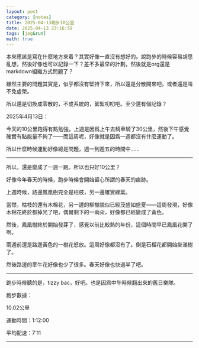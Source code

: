 ```yaml
---
layout: post
category: [notes]
title: 2025-04-13跑步10公里
date: 2025-04-13 23:16:59
tags: [jog&run]
math: true
---
```


本來應該是寫在什麼地方來着？其實好像一直沒有想好的。說跑步的時候容易胡思亂想，然後好像也可以記錄一下？差不多最早的計劃，然後就是org還是markdown組織方式問題了？

雖然主要的問題其實是，似乎都沒有堅持下來，所以還是分散開來吧。或者還是叫不免虛榮。

所以還是切換成零散的，不成系統的，絮絮叨叨吧。至少還有個記錄？

2025年4月13日：

今天的10公里跑得有點勉強，上週是因爲上午去騎車騎了30公里，然後下午感覺確實有點能量不夠了——而這周呢，好像就是因爲一週都沒有什麼運動了。

所以什麼時候運動好像總是問題，週一到週五的時間中……

------

所以，還是變成了一週一跑。所以也只好10公里？

好像今年春天的時候，跑步時候會開始留心所謂的春天的痕跡。

上週時候，路邊鳳凰樹完全是枯枝，另一邊確實綠葉。

當然，枯枝的還有木棉花，另一邊的柳樹貌似已經茂盛如盛夏——這周發現，好像木棉花終於都掉光了吧，偶爾剩下的一兩朵，好像都已經變成了黃色。

然後，鳳凰樹終於開始發芽了，感覺以前比較熱的年份，這個時間早已鳳凰花開了啊。

兩週前還是路邊黃色的一樹花怒放。這周好像都沒有了。倒是石榴花都開始掛滿樹了。

然後路邊的牽牛花好像也少了很多。春天好像也快過半了吧。

--------

跑步時候聽的是，tizzy bac，好吧。也是因爲中午時候翻出來的舊日樂隊。

跑步數據：

10.02公里

運動時間：1:12:00

平均配速：7'11


--------




